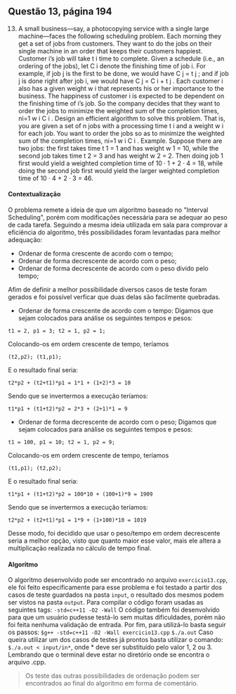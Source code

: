 ## Questão 13, página 194

13. A small business—say, a photocopying service with a single large machine—faces the following scheduling problem. Each morning they get a set of jobs from customers. They want to do the jobs on their single machine in an order that keeps their customers happiest. Customer i’s job will take t i time to complete. Given a schedule (i.e., an ordering of the jobs), let C i denote the finishing time of job i. For example, if job j is the first to be done, we would have C j = t j ; and if job j is done right after job i, we would have C j = C i + t j . Each customer i also has a given weight w i that represents his or her importance to the business. The happiness of customer i is expected to be dependent on the finishing time of i’s job. So the company decides that they want to order the jobs to minimize the weighted sum of the completion times, ni=1 w i C i .
Design an efficient algorithm to solve this problem. That is, you are given a set of n jobs with a processing time t i and a weight w i for each job. You want to order the jobs so as to minimize the weighted sum of the completion times, ni=1 w i C i . 
Example. Suppose there are two jobs: the first takes time t 1 = 1 and has weight w 1 = 10, while the second job takes time t 2 = 3 and has weight w 2 = 2. Then doing job 1 first would yield a weighted completion time of 10 · 1 + 2 · 4 = 18, while doing the second job first would yield the larger weighted completion time of 10 · 4 + 2 · 3 = 46.

#### Contextualização
O problema remete a ideia de que um algoritmo baseado no "Interval Scheduling", porém com modificações necessária para se adequar ao peso de cada tarefa.
Seguindo a mesma ideia utilizada em sala para comprovar a eficiência do algoritmo, três possibilidades foram levantadas para melhor adequação:
* Ordenar  de forma crescente de acordo com o tempo;
* Ordenar  de forma decrescente de acordo com o peso;
* Ordenar  de forma decrescente de acordo com o peso divido pelo tempo;

Afim de definir a melhor possibilidade diversos casos de teste foram gerados e foi possível verficar que duas delas são facilmente quebradas.

* Ordenar  de forma crescente de acordo com o tempo:
Digamos que sejam colocados para análise os seguintes tempos e pesos:
```
t1 = 2, p1 = 3; t2 = 1, p2 = 1;
```
Colocando-os em ordem crescente de tempo, teríamos
```
(t2,p2); (t1,p1);
```
E o resultado final seria:
```
t2*p2 + (t2+t1)*p1 = 1*1 + (1+2)*3 = 10
```
Sendo que se invertermos a execução teríamos:
```
t1*p1 + (t1+t2)*p2 = 2*3 + (2+1)*1 = 9
```

* Ordenar  de forma decrescente de acordo com o peso;
Digamos que sejam colocados para análise os seguintes tempos e pesos:
```
t1 = 100, p1 = 10; t2 = 1, p2 = 9;
```
Colocando-os em ordem crescente de tempo, teríamos
```
(t1,p1); (t2,p2);
```
E o resultado final seria:
```
t1*p1 + (t1+t2)*p2 = 100*10 + (100+1)*9 = 1909
```
Sendo que se invertermos a execução teríamos:
```
t2*p2 + (t2+t1)*p1 = 1*9 + (1+100)*10 = 1019
```

Desse modo, foi decidido que usar o peso/tempo em ordem decrescente seria a melhor opção, visto que quanto maior esse valor, mais ele altera a multiplicação realizada no cálculo de tempo final.

#### Algoritmo
O algoritmo desenvolvido pode ser encontrado no arquivo ```exercicio13.cpp```, ele foi feito especificamente para esse problema e foi testado a partir dos casos de teste guardados na pasta ```input```, o resultado dos mesmos podem ser vistos na pasta ```output```.
Para compilar o código foram usadas as seguintes tags:
```-std=c++11 -O2 -Wall```
O código também foi desenvolvido para que um usuário pudesse testá-lo sem muitas dificuldades, porém não foi feita nenhuma validação de entrada.
Por fim, para utilizá-lo basta seguir os passos:
```$g++ -std=c++11 -O2 -Wall exercicio13.cpp```
```$./a.out```
Caso queira utilizar um dos casos de testes já prontos basta utilizar o comando:
```$./a.out < input/in*```, onde * deve ser substituído pelo valor 1, 2 ou 3.
Lembrando que o terminal deve estar no diretório onde se encontra o arquivo .cpp.

> Os teste das outras possibilidades de ordenação podem ser encontrados ao final do algoritmo em forma de comentário.
